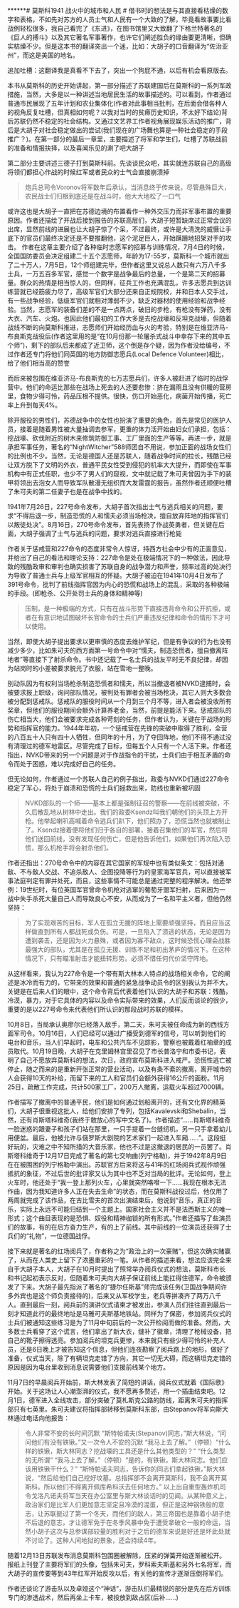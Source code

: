 ******# 莫斯科1941 战火中的城市和人民 #
借书时的想法是与其直接看枯燥的数字和表格，不如先对苏方的人员士气和人民有一个大致的了解，毕竟看故事要比看战例轻松很多，我自己看完了《东进》，在图书馆里又大致翻了下格兰特著名的《巨人的搏斗》以及其它著名军事著作，也许它们阐述胜负的缘由要更清晰，但确实枯燥不少。但是这本书的翻译突出一个迷，比如：大胡子的口音翻译为“佐治亚州”，而这是美国的地名。

追加吐槽：这翻译我是真看不下去了，突出一个狗屁不通，以后有机会看原版去。
  
本书从莫斯科的历史开始讲起，第一部分描述了苏联建国后在莫斯科的一系列军政措施，当然，大多是以一种讲述当地居民生活的故事描述的。可以看到，作者通过普通市民展现了五年计划和农业集体化(作者对此事相当批判，在后面会借各种人的视角反复吐槽，但真相如何呢？以我对当时的贫瘠历史知识，不太好下结论)背后苏联仍然不稳定的社会结构。又通过文艺界工作者视角展现娱乐活动的推广，背后是大胡子对社会稳定做出的尝试(我们现在的广场舞也算是一种社会稳定的手段推广？)。在第一部分的最后一章里，主要描述了将军和学生们，吐槽了苏联战前的准备和情报抉择，以及喜闻乐见的涮了吧大胡子

第二部分主要讲述三德子打到莫斯科前。先谈谈民众吧，其实就连苏联自己的高级将领们都担心作战的时候红军或者民众的士气会直接崩溃掉

> 炮兵总司令Voronov将军数年后承认，当消息终于传来说，尽管悬殊巨大，农民战士们归根到底还是在战斗时，他大大地松了一口气

或许这也是大胡子一直把在苏德边境的布置看作一种外交压力而非军事布置的重要原因。作者还描绘了开战后接到报告的苏联高层们，大胡子短暂缺席过正常会议的出席，显然前线的进展也让大胡子惊了个呆，不过最终，或许是大清洗的威慑让手底下的官员们最终决定还是不要推翻他，这个泥足巨人，开始蹒跚地招架对手的攻击。
作者在这章主要介绍了各种临时志愿军的招募与训练情况，7月4日的时候，全国国防委员会决定组建二十五个志愿师，年龄为17-55岁，莫斯科一个城市就出了二十万人，7月5日，12个师组建完毕，但作者这里又说总人数只有六万八千多士兵，一万五百多军官，感觉一个数字是战争最后的总量，一个是第二天的招募量。群众的热情是相当惊人的，但同样，征兵工作也充满混乱，许多志愿兵到达训练营就已经筋疲力尽了，高级军官们大部分还来自正规院校，并和日本人交手过，有一些战争经验，低级军官们就相对薄弱不少，缺乏对器材的使用经验和战争经验。当然，志愿军的装备们差的不是一点两点，破旧的步枪，有枪没有弹药，没有大衣、汽车、火炮。也因此他们最初的工作大多是去挖战壕和反坦克战壕，但随着战线不断的向莫斯科推进，志愿师们开始经历血与火的考验，特别是在维亚济马-布良斯克战役后(作者这里用的是“在10月份那一轮屠杀式战斗中幸存下来的其中五个师”)，剩下的部队后来都成了近卫师，这个倒是存个疑，因为作者没给编号，不过作者还专门将他们同英国的地方防御志愿兵(Local Defence Volunteer)相比，给了他们相当高的赞誉

而后来被包围在维亚济马-布良斯克的七万志愿兵们，许多人被赶进了临时的战俘营中。他们的命运比那些在战场上死去的人还要悲惨：挤在漏雨且没有供暖的营房里，食物少得可怜，药品压根不提供。很快，伤口开始恶化，病菌开始传播，死亡率上升到每天4%。

除开服役的男性们，苏德战争中的女性也扮演了重要的角色，首先是常见的医护人员，接着是随着男性被大量抽调去参军，更重的体力活开始由妇女们承担，包括：挖战壕、砍伐附近的树木来修筑防御工事、工厂里面的生产等等。再进一步，就是承担军事任务，著名的“NightWitcher”588师团自不用说，参加正面的战场女性们的比例也不少。当然，无论是德国人还是苏联人，随着战争时间的拉长，残酷已经让双方脱下了文明的外衣，普通平民女性受到侵犯的机率大大提升，而即使在军事机构中有正式任职，也少不了男人们的窥视，文中就记载了朱可夫曾因为手下的装甲将领出去泡女人而导致军队散漫无组织而大发雷霆的报告，虽然作者还顺便吐槽了朱可夫的第二任妻子也是在战争中找的。

1941年7月26日，227号命令发布，大胡子首次指出士气与逃兵相关的问题，要求“不得后退一步，制造恐慌的人和懦夫必须当场枪决，擅自放弃阵地的指挥官们以叛徒处决”。8月16日，270号命令发布，首先表扬了作战英勇者，但关键在后面，大胡子强调了士气与逃兵的问题，要求对逃兵直接进行枪毙

作者关于惩戒营和227命令的态度非常令人惊讶，持西方社会中少有的正面意见，并给出了自己的看法和理论支持：227命令是处在极端情况下的一种做法，因此导致的残酷政审和审判也确实损害了苏联自身的战争潜力和声誉，频率过高的处决行为导致了普通士兵与上级军官相互的怀疑。大胡子被迫在1941年10月4日发布了391号命令，批判了前线指挥官因为内心的恐慌和战场上的混乱，采取的各种极端的手段。(即枪杀、公开处罚士兵的身体和精神等)
> 压制，是一种极端的方式，只有在战斗形势下直接违背命令和公开抗拒，或者在有意识地试图破坏长官命令的士兵们严重违反纪律和命令的情形下才可以使用。

当然，即使大胡子提出要求以更审慎的态度去维护军纪，但是有争议的行为也没有减少多少，比如朱可夫的西方面第一号命令中对“懦夫，制造恐慌者，擅自撤离阵地者”等直接下了射杀命令。书中还记载了一名士兵的战友平时无不良纪律，却因为站岗时的小差被要求脱光了衣服，站在雪地一整晚。

别动队因为有权利当场枪杀制造恐慌者和懦夫，所以当撤退者被NVKD逮捕时，会被要求报上职级，询问部队情况，被判处有罪者会被当场枪决，其它人则大多数会被分配到惩戒队。惩戒队的服役时间从一个月到三个月不等，进入者会被没收所有奖章，但他们的服役期间会额外计算养老金，当然，前提是能活下来。惩戒部队的伤亡相当大，他们会被要求完成各种苛刻的任务，但作者认为，关键在于战场的形势和指挥官的能力。1944年年初，一个惩戒营在先锋的突破中取得了胜利，全营的八百五十人只有四十人牺牲，但同年的十月，为了夺回阵地，他们不得不通过没有清理过的德军地雷区。尽管完成了目标，但每五个人只有一个人活下来。作者还指出，NVKD带来的另一个问题是对于作战指令的干扰，士兵们由于相互矛盾的命令而处于困惑，难以完成好自己的任务。

但无论如何，作者通过一个苏联人自己的例子指出，政委与NVKD们通过227命令稳定了军心，将处于崩溃和恐慌的士兵们拯救出来，防线也重新被巩固
> NVKD部队的一个师——基本上都是强制征召的警察——在前线被突破，不久后散乱地从树林中走出。我们的政委Ksendz叫我们朝他们的头顶上方开枪。他举起喇叭高喊着命令逃兵们趴下，他们照办了，恐慌当然也就被制止了。Ksendz接着便将他们归于各自的部署，接着召集他们的军官，然后将他们送回前线，没有发现任何伤亡，但是他告诉他们，如果他们再次陷入恐慌，那么机枪手将会射杀他们。

作者还指出：270号命令中的内容在其它国家的军规中也有类似条文：包括对通敌、不与敌人交战、不追杀敌人、企图投降等行为的皇家海军官兵，可以直接被军事法庭判定有罪并处死，而且，这些事情不可能总是通过完整的程序解决。他还举例：19世纪时，有位英国军官曾命令机枪对逃窜的葡萄牙盟军扫射，后来因为一战中失手杀死大量自己人而导致良心不安，从而成为了一名和平主义者，但他仍然坚持：
> 为了实现艰苦的目标，军人在孤立无援的阵地上需要顽强坚持，而且应当这样做直到所有人都战死或负伤。可是，一旦陷入了溃逃的状态，无论是因为遭到袭击，还是因为火力悬殊，或者因为寡不敌众，这时候恐慌心理会战胜最强大的部队，尤其是在孤立无援、训练不足和初出茅庐的情况下。在这种情况下，只有瞄准射击才能扭转形势。必须不惜任何代价坚守阵地。

从这样看来，我认为227命令是一个带有斯大林本人特点的战场相关命令，它的阐述是冰冷而有力的，它带来的效果和普通的紧急战争动员令的区别我认为并不大，关键是在后来人们的眼中，这个命令背后代表着他们认识的大胡子和苏联：残酷，冷漠，暴力，对于它具体的内容以及命令实际带来的效果，人们反而谈论的很少，重要的是以227号命令来代表他们所认识的那段战时苏联的模样。

10月8日，当局承认奥廖尔已经落入敌手，第二天，朱可夫被任命成为新的西线方面军司令。10月16日，人们已经可以通过广播受到德军的信号，可以听到他们的电台和音乐，当人们早起时，电车和公共汽车不见踪影，警察也被戴着红袖章的成员取代。10月19日晚，大胡子在克里姆林宫里召见了市长普洛宁和市委书记，表明了自己不愿放弃莫斯科的想法，次日，政府宣布莫斯科进入戒严。恐慌性逃亡被停止，随之而来的是重新开张正常的营业活动，以及有条不紊的撤离，离开城市的人会获得10天的补给，而留下来的工人和官员们会额外获得16公斤的面粉。11月25日，疏散工作完成，共计500家工厂，200万人撤离，运载火车超过7000辆。

作者描写了撤离中的普通平民，他们是如何通过划船离开的，还有文化界的精英们，大胡子很重视这批人，给他们安排了专列，包括Kavalevski和Shebalin，当然，还有肖斯塔科维奇(我终于敢放心的写中文名了)。作者描述“……肖斯塔科维奇一脸迷惑的跟妻子和孩子们站在那里，一只手提着一台缝纫机，另一只手拿着幼儿用便盆。最后，他被允许与俄罗斯大剧院的艺术家们一起进入车厢……”。这段挺好玩的，灾难之中不知所措的大音乐家，他也不过是这撤退的居民的一员罢了。肖斯塔科维奇于12月17日完成了著名的第七交响曲(列宁格勒)，并于1942年8月9日在在被围困的列宁格勒中演出。苏联官方后来将这与41年的红场阅兵式视作顽强抵抗的象征，不过后世的批评家又认为其中也不乏对当局的批评。无论如何，登上火车时，他还处于“我一登上那列火车，心里就突然咯噔一下……我现在根本无法作曲，因为我知道许多人正在失去生命”的状态，而在莫斯科战役过后，他仅用了两周就完成了该作品，在古比雪夫的首次出演结束后，他说到“音乐，真正的音乐，实际上永远不可能归结到一个主题上。国家社会主义并不是法西斯主义的唯一形式；这个曲目表现的是恐惧、奴役和精神枷锁的所有形式。”作者还描写了些演员们的故事，有的在后方奋力生产，有的上了前线。其中前线的一位演员还获得了士兵们的“礼物”，一位德国战俘。

接下来就是著名的红场阅兵了，作者称之为“政治上的一次豪赌”，但这次确实赌赢了，从而在人类史上留下了浓墨重彩的一笔。从作者的描述来看，想法应该完全来自于大胡子本人，大胡子在10月时提出了照常举办阅兵仪式的想法，莫斯科市长和书记起初表示反对，但随着朱可夫向大胡子保证前线上能扛得住德军，命令被颁发了下来。大胡子最先指派了著名的“捷尔任斯基”师完成该任务(卫国战争期间许多外宾也是这个师负责接待的)，后来又从军校学生，老兵等拼凑齐了两万八千人。直到最后一刻，阅兵前的演讲仪式请柬才被发出，参演人员们往往直到最后一刻才知道此行的最终地址是马雅可夫斯基地铁站。同样为了保密，参加阅兵仪式的士兵们被通知这些练习是为了11月中旬前后的一次公开检阅而做的准备。然而，大多数士兵看穿了这个谎言，他们拿出了新大衣，缝补了徽章，清理了枪械设备，把自己的靴子擦得透亮。参加阅兵的坦克兵更惨，本来就只有些少得可怜的补充人员，还是6日晚上才被告知这个信息，但他们连夜勘察了阅兵路上的地形，做好了准备，仪式当天，除了有辆坦克走错了方向，其它一切无大碍，而这辆坦克走错的原因是因为电台里收到消息说需要他们支援前线某个地方。

11月7日的早晨阅兵开始前，斯大林发表了简短的讲话，阅兵仪式就着《国际歌》开始。关于这场让人心潮澎湃的仪式，我不愿再多赘述，用一个插曲结束吧。12月1日，德军进入全线攻击，部分突破了莫札斯克公路的防线，距离朱可夫的指挥部只有七英里。朱可夫建议将指挥部转移到莫斯科东部，由Stepanov将军向斯大林通过电话向他报告：
> 令人非常不安的长时间沉默
> “斯特帕诺夫(Stepanov)同志，”斯大林说，“问问他们有没有铁锹。”又一次令人不安的沉默
> “我马上去了解。”（停顿）“什么样的铁锹，斯大林同志？挖战壕的工具还是什么其他类型的？”
> “什么类型的无所谓”
> “我马上去了解。”（停顿）“是的，有铁锹，斯大林同志。他们应该用铁锹干什么？”
> “斯特帕诺夫同志，告诉你的同志们拿起铁锹，”斯大林说，“然后给他们自己挖好坟墓。总指挥部不会离开莫斯科，我不会离开莫斯科。所以他们不得离开佩库希科沃去任何地方。”
以上出自重型轰炸机司令戈洛凡诺夫将军当天在办公室里与斯大林谈话时的见闻。从某种意义上，政治家们是比军人们更加意志坚定且冷漠的混蛋，但正是这种钢铁般的意志，让苏联挺过了第一个冬天，而他们的敌人，第三帝国也是靠着小胡子绝不后退的意志，才让德军免于在冬季风暴中免于遭受拿破仑一般的命运，当然小胡子这次与总参谋部较量的胜利对于之后的德军来说是好还是坏此处就不讨论了。这种人间地狱的景象，还会持续4年。

随着12月13日苏联发布消息莫斯科包围圈被解除，压紧的弹簧开始逐渐被松开。报纸上刊登了主要将军们的头像，包括朱可夫，罗科索夫斯基和另外七名将军，而大胡子的宣传要等到43年红军开始反攻以后，有关他的宣传才逐渐压倒将军们。

作者还谈论了游击队以及卓娅这个“神话”，游击队们最精锐的部分是先在后方训练专门的渗透战术，然后再坐上卡车，被投放到敌占区(后补……)

